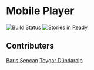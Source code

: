 # Mobile Player

[![Build Status](https://circleci.com/gh/movielala/mobileplayer-ios.svg?circle-token=d6bb71f7a115ecb36f54744eea175e8e2792f5ad)]()
[![Stories in Ready](https://badge.waffle.io/movielala/mobileplayer-ios.svg)](http://waffle.io/movielala/mobileplayer-ios)

## Contributers

[Barış Şencan](https://github.com/isair)
[Toygar Dündaralp](https://github.com/toygard)
